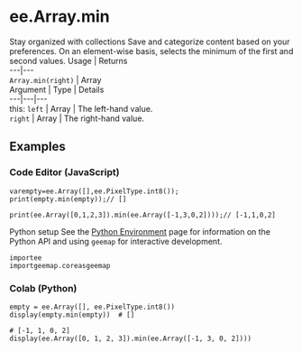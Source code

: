  
#  ee.Array.min
Stay organized with collections  Save and categorize content based on your preferences. 
On an element-wise basis, selects the minimum of the first and second values. Usage | Returns  
---|---  
`Array.min(right)` | Array  
Argument | Type | Details  
---|---|---  
this: `left` | Array | The left-hand value.  
`right` | Array | The right-hand value.  
## Examples
### Code Editor (JavaScript)
```
varempty=ee.Array([],ee.PixelType.int8());
print(empty.min(empty));// []

print(ee.Array([0,1,2,3]).min(ee.Array([-1,3,0,2])));// [-1,1,0,2]
```

Python setup
See the [ Python Environment](https://developers.google.com/earth-engine/guides/python_install) page for information on the Python API and using `geemap` for interactive development.
```
importee
importgeemap.coreasgeemap
```

### Colab (Python)
```
empty = ee.Array([], ee.PixelType.int8())
display(empty.min(empty))  # []

# [-1, 1, 0, 2]
display(ee.Array([0, 1, 2, 3]).min(ee.Array([-1, 3, 0, 2])))
```

